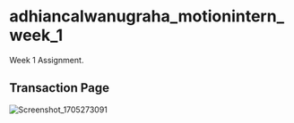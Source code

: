 # adhiancalwanugraha_motionintern_week_1

Week 1 Assignment.

## Transaction Page

![Screenshot_1705273091](https://github.com/ardhiancalwa/intern-motion/assets/75600806/c4088dc2-6cc5-4d8b-839f-c1ed9660aaac "width : 35")

